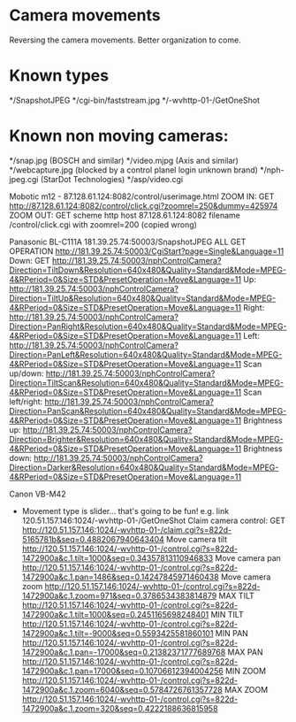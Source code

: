 # Camera movements
Reversing the camera movements. Better organization to come.

# Known types
*/SnapshotJPEG
*/cgi-bin/faststream.jpg
*/-wvhttp-01-/GetOneShot

# Known non moving cameras:
*/snap.jpg (BOSCH and similar)
*/video.mjpg (Axis and similar)
*/webcapture.jpg (blocked by a control planel login unknown brand)
*/nph-jpeg.cgi (StarDot Technologies)
*/asp/video.cgi

Mobotic m12 - 87.128.61.124:8082/control/userimage.html
ZOOM IN:
GET http://87.128.61.124:8082/control/click.cgi?zoomrel=250&dummy=425974
ZOOM OUT:
GET	
scheme
	http
host
	87.128.61.124:8082
filename
	/control/click.cgi with zoomrel=200 (copied wrong)

Panasonic BL-C111A 
181.39.25.74:50003/SnapshotJPEG ALL GET OPERATION
http://181.39.25.74:50003/CgiStart?page=Single&Language=11
Down: GET http://181.39.25.74:50003/nphControlCamera?Direction=TiltDown&Resolution=640x480&Quality=Standard&Mode=MPEG-4&RPeriod=0&Size=STD&PresetOperation=Move&Language=11
Up: http://181.39.25.74:50003/nphControlCamera?Direction=TiltUp&Resolution=640x480&Quality=Standard&Mode=MPEG-4&RPeriod=0&Size=STD&PresetOperation=Move&Language=11
Right: http://181.39.25.74:50003/nphControlCamera?Direction=PanRight&Resolution=640x480&Quality=Standard&Mode=MPEG-4&RPeriod=0&Size=STD&PresetOperation=Move&Language=11
Left: http://181.39.25.74:50003/nphControlCamera?Direction=PanLeft&Resolution=640x480&Quality=Standard&Mode=MPEG-4&RPeriod=0&Size=STD&PresetOperation=Move&Language=11
Scan up/down: http://181.39.25.74:50003/nphControlCamera?Direction=TiltScan&Resolution=640x480&Quality=Standard&Mode=MPEG-4&RPeriod=0&Size=STD&PresetOperation=Move&Language=11
Scan left/right: http://181.39.25.74:50003/nphControlCamera?Direction=PanScan&Resolution=640x480&Quality=Standard&Mode=MPEG-4&RPeriod=0&Size=STD&PresetOperation=Move&Language=11
Brightness up: http://181.39.25.74:50003/nphControlCamera?Direction=Brighter&Resolution=640x480&Quality=Standard&Mode=MPEG-4&RPeriod=0&Size=STD&PresetOperation=Move&Language=11
Brightness down: http://181.39.25.74:50003/nphControlCamera?Direction=Darker&Resolution=640x480&Quality=Standard&Mode=MPEG-4&RPeriod=0&Size=STD&PresetOperation=Move&Language=11

Canon VB-M42
* Movement type is slider... that's going to be fun!
e.g. link 120.51.157.146:1024/-wvhttp-01-/GetOneShot
Claim camera control: GET http://120.51.157.146:1024/-wvhttp-01-/claim.cgi?s=822d-5165781b&seq=0.4882067940643404
Move camera tilt http://120.51.157.146:1024/-wvhttp-01-/control.cgi?s=822d-1472900a&c.1.tilt=1000&seq=0.34357813110946833
Move camera pan http://120.51.157.146:1024/-wvhttp-01-/control.cgi?s=822d-1472900a&c.1.pan=1486&seq=0.14247845971460438
Move camera zoom http://120.51.157.146:1024/-wvhttp-01-/control.cgi?s=822d-1472900a&c.1.zoom=971&seq=0.3786534383814879
MAX TILT http://120.51.157.146:1024/-wvhttp-01-/control.cgi?s=822d-1472900a&c.1.tilt=1000&seq=0.2451165698248401
MIN TILT http://120.51.157.146:1024/-wvhttp-01-/control.cgi?s=822d-1472900a&c.1.tilt=-9000&seq=0.5593425581860101
MIN PAN http://120.51.157.146:1024/-wvhttp-01-/control.cgi?s=822d-1472900a&c.1.pan=-17000&seq=0.21382371777689768
MAX PAN http://120.51.157.146:1024/-wvhttp-01-/control.cgi?s=822d-1472900a&c.1.pan=17000&seq=0.10706612394004256
MIN ZOOM http://120.51.157.146:1024/-wvhttp-01-/control.cgi?s=822d-1472900a&c.1.zoom=6040&seq=0.5784726761357728
MAX ZOOM http://120.51.157.146:1024/-wvhttp-01-/control.cgi?s=822d-1472900a&c.1.zoom=320&seq=0.4222188636815958



